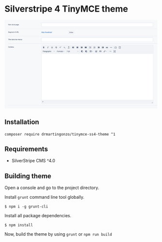 Silverstripe 4 TinyMCE theme
===================================================
![Screenshot of TinyMCE ss4 theme](https://github.com/DrMartinGonzo/tinymce-ss4-theme/blob/master/screenshot.png "Screenshot")
## Installation

`composer require drmartingonzo/tinymce-ss4-theme ^1`

## Requirements

* SilverStripe CMS ^4.0

## Building theme

Open a console and go to the project directory.

Install `grunt` command line tool globally.
```
$ npm i -g grunt-cli
```
Install all package dependencies.
```
$ npm install
```
Now, build the theme by using `grunt` or `npm run build`

